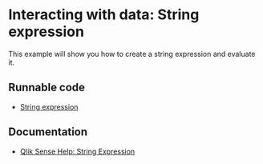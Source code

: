 # Interacting with data: String expression

This example will show you how to create a string expression and evaluate it.

## Runnable code

* [String expression](./string-expression.go)

## Documentation

* [Qlik Sense Help: String Expression](https://help.qlik.com/en-US/sense-developer/June2017/Subsystems/EngineAPI/Content/Structs/StringExpression.htm)
